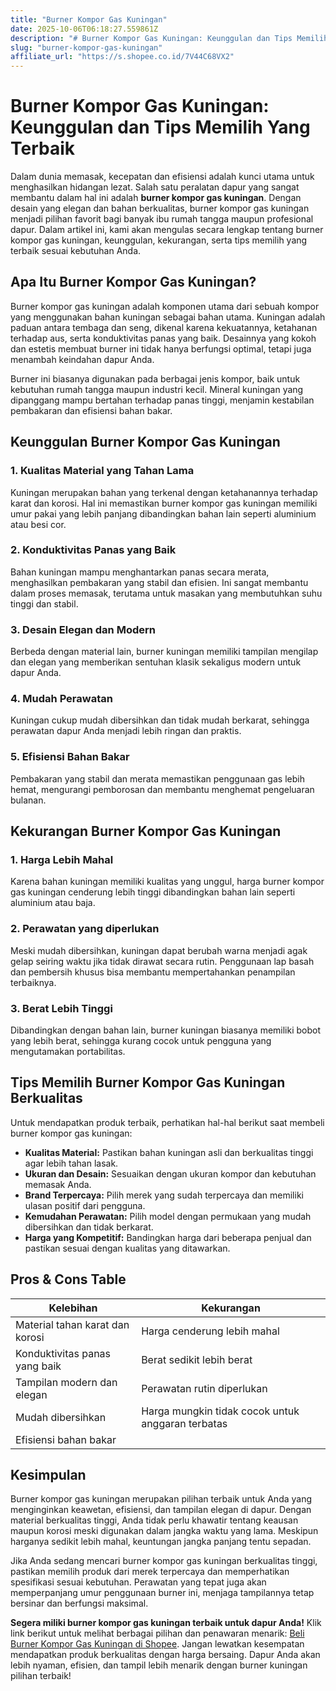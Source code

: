```yaml
---
title: "Burner Kompor Gas Kuningan"
date: 2025-10-06T06:18:27.559861Z
description: "# Burner Kompor Gas Kuningan: Keunggulan dan Tips Memilih Yang Terbaik..."
slug: "burner-kompor-gas-kuningan"
affiliate_url: "https://s.shopee.co.id/7V44C68VX2"
---
```

# Burner Kompor Gas Kuningan: Keunggulan dan Tips Memilih Yang Terbaik

Dalam dunia memasak, kecepatan dan efisiensi adalah kunci utama untuk menghasilkan hidangan lezat. Salah satu peralatan dapur yang sangat membantu dalam hal ini adalah **burner kompor gas kuningan**. Dengan desain yang elegan dan bahan berkualitas, burner kompor gas kuningan menjadi pilihan favorit bagi banyak ibu rumah tangga maupun profesional dapur. Dalam artikel ini, kami akan mengulas secara lengkap tentang burner kompor gas kuningan, keunggulan, kekurangan, serta tips memilih yang terbaik sesuai kebutuhan Anda.

## Apa Itu Burner Kompor Gas Kuningan?

Burner kompor gas kuningan adalah komponen utama dari sebuah kompor yang menggunakan bahan kuningan sebagai bahan utama. Kuningan adalah paduan antara tembaga dan seng, dikenal karena kekuatannya, ketahanan terhadap aus, serta konduktivitas panas yang baik. Desainnya yang kokoh dan estetis membuat burner ini tidak hanya berfungsi optimal, tetapi juga menambah keindahan dapur Anda.

Burner ini biasanya digunakan pada berbagai jenis kompor, baik untuk kebutuhan rumah tangga maupun industri kecil. Mineral kuningan yang dipanggang mampu bertahan terhadap panas tinggi, menjamin kestabilan pembakaran dan efisiensi bahan bakar.

## Keunggulan Burner Kompor Gas Kuningan

### 1. **Kualitas Material yang Tahan Lama**
Kuningan merupakan bahan yang terkenal dengan ketahanannya terhadap karat dan korosi. Hal ini memastikan burner kompor gas kuningan memiliki umur pakai yang lebih panjang dibandingkan bahan lain seperti aluminium atau besi cor.

### 2. **Konduktivitas Panas yang Baik**
Bahan kuningan mampu menghantarkan panas secara merata, menghasilkan pembakaran yang stabil dan efisien. Ini sangat membantu dalam proses memasak, terutama untuk masakan yang membutuhkan suhu tinggi dan stabil.

### 3. **Desain Elegan dan Modern**
Berbeda dengan material lain, burner kuningan memiliki tampilan mengilap dan elegan yang memberikan sentuhan klasik sekaligus modern untuk dapur Anda.

### 4. **Mudah Perawatan**
Kuningan cukup mudah dibersihkan dan tidak mudah berkarat, sehingga perawatan dapur Anda menjadi lebih ringan dan praktis.

### 5. **Efisiensi Bahan Bakar**
Pembakaran yang stabil dan merata memastikan penggunaan gas lebih hemat, mengurangi pemborosan dan membantu menghemat pengeluaran bulanan.

## Kekurangan Burner Kompor Gas Kuningan

### 1. **Harga Lebih Mahal**
Karena bahan kuningan memiliki kualitas yang unggul, harga burner kompor gas kuningan cenderung lebih tinggi dibandingkan bahan lain seperti aluminium atau baja.

### 2. **Perawatan yang diperlukan**
Meski mudah dibersihkan, kuningan dapat berubah warna menjadi agak gelap seiring waktu jika tidak dirawat secara rutin. Penggunaan lap basah dan pembersih khusus bisa membantu mempertahankan penampilan terbaiknya.

### 3. **Berat Lebih Tinggi**
Dibandingkan dengan bahan lain, burner kuningan biasanya memiliki bobot yang lebih berat, sehingga kurang cocok untuk pengguna yang mengutamakan portabilitas.

## Tips Memilih Burner Kompor Gas Kuningan Berkualitas

Untuk mendapatkan produk terbaik, perhatikan hal-hal berikut saat membeli burner kompor gas kuningan:

- **Kualitas Material:** Pastikan bahan kuningan asli dan berkualitas tinggi agar lebih tahan lasak.
- **Ukuran dan Desain:** Sesuaikan dengan ukuran kompor dan kebutuhan memasak Anda.
- **Brand Terpercaya:** Pilih merek yang sudah terpercaya dan memiliki ulasan positif dari pengguna.
- **Kemudahan Perawatan:** Pilih model dengan permukaan yang mudah dibersihkan dan tidak berkarat.
- **Harga yang Kompetitif:** Bandingkan harga dari beberapa penjual dan pastikan sesuai dengan kualitas yang ditawarkan.

## Pros & Cons Table

| **Kelebihan**                          | **Kekurangan**                         |
|----------------------------------------|--------------------------------------|
| Material tahan karat dan korosi     | Harga cenderung lebih mahal        |
| Konduktivitas panas yang baik        | Berat sedikit lebih berat           |
| Tampilan modern dan elegan            | Perawatan rutin diperlukan          |
| Mudah dibersihkan                     | Harga mungkin tidak cocok untuk anggaran terbatas |
| Efisiensi bahan bakar                 |                                      |

## Kesimpulan

Burner kompor gas kuningan merupakan pilihan terbaik untuk Anda yang menginginkan keawetan, efisiensi, dan tampilan elegan di dapur. Dengan material berkualitas tinggi, Anda tidak perlu khawatir tentang keausan maupun korosi meski digunakan dalam jangka waktu yang lama. Meskipun harganya sedikit lebih mahal, keuntungan jangka panjang tentu sepadan.

Jika Anda sedang mencari burner kompor gas kuningan berkualitas tinggi, pastikan memilih produk dari merek terpercaya dan memperhatikan spesifikasi sesuai kebutuhan. Perawatan yang tepat juga akan memperpanjang umur penggunaan burner ini, menjaga tampilannya tetap bersinar dan berfungsi maksimal.

**Segera miliki burner kompor gas kuningan terbaik untuk dapur Anda!** Klik link berikut untuk melihat berbagai pilihan dan penawaran menarik: [Beli Burner Kompor Gas Kuningan di Shopee](https://s.shopee.co.id/7V44C68VX2). Jangan lewatkan kesempatan mendapatkan produk berkualitas dengan harga bersaing. Dapur Anda akan lebih nyaman, efisien, dan tampil lebih menarik dengan burner kuningan pilihan terbaik!